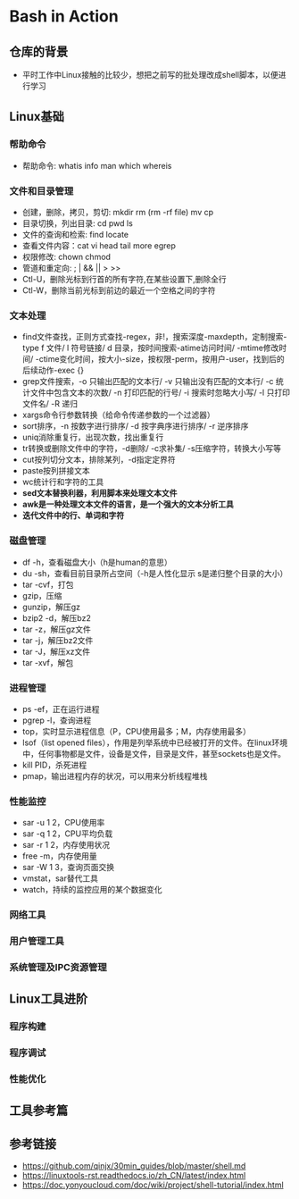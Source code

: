 # Bash in Action


## 仓库的背景


- 平时工作中Linux接触的比较少，想把之前写的批处理改成shell脚本，以便进行学习

## Linux基础

### 帮助命令

- 帮助命令: whatis info man which whereis

### 文件和目录管理

- 创建，删除，拷贝，剪切: mkdir rm (rm -rf file) mv cp
- 目录切换，列出目录: cd pwd ls
- 文件的查询和检索: find locate
- 查看文件内容：cat vi head tail more egrep
- 权限修改: chown chmod
- 管道和重定向: ; | && || > >>
- Ctl-U，删除光标到行首的所有字符,在某些设置下,删除全行
- Ctl-W，删除当前光标到前边的最近一个空格之间的字符

### 文本处理

- find文件查找，正则方式查找-regex，非!，搜索深度-maxdepth，定制搜索-type f 文件/ l 符号链接/ d 目录，按时间搜索-atime访问时间/ -mtime修改时间/ -ctime变化时间，按大小-size，按权限-perm，按用户-user，找到后的后续动作-exec {}
- grep文件搜索，-o 只输出匹配的文本行/ -v 只输出没有匹配的文本行/ -c 统计文件中包含文本的次数/ -n 打印匹配的行号/ -i 搜索时忽略大小写/ -l 只打印文件名/ -R 递归
- xargs命令行参数转换（给命令传递参数的一个过滤器）
- sort排序，-n 按数字进行排序/ -d 按字典序进行排序/ -r 逆序排序
- uniq消除重复行，出现次数，找出重复行
- tr转换或删除文件中的字符，-d删除/ -c求补集/ -s压缩字符，转换大小写等
- cut按列切分文本，排除某列，-d指定定界符
- paste按列拼接文本
- wc统计行和字符的工具
- **sed文本替换利器，利用脚本来处理文本文件**
- **awk是一种处理文本文件的语言，是一个强大的文本分析工具**
- **迭代文件中的行、单词和字符**

### 磁盘管理

- df -h，查看磁盘大小（h是human的意思）
- du -sh，查看目前目录所占空间（-h是人性化显示 s是递归整个目录的大小）
- tar -cvf，打包
- gzip，压缩
- gunzip，解压gz
- bzip2 -d，解压bz2
- tar -z，解压gz文件
- tar -j，解压bz2文件
- tar -J，解压xz文件
- tar -xvf，解包

### 进程管理

- ps -ef，正在运行进程
- pgrep -l，查询进程
- top，实时显示进程信息（P，CPU使用最多；M，内存使用最多）
- lsof（list opened files），作用是列举系统中已经被打开的文件。在linux环境中，任何事物都是文件，设备是文件，目录是文件，甚至sockets也是文件。
- kill PID，杀死进程
- pmap，输出进程内存的状况，可以用来分析线程堆栈

### 性能监控

- sar -u 1 2，CPU使用率
- sar -q 1 2，CPU平均负载
- sar -r 1 2，内存使用状况
- free -m，内存使用量
- sar -W 1 3，查询页面交换
- vmstat，sar替代工具
- watch，持续的监控应用的某个数据变化

### 网络工具

### 用户管理工具

### 系统管理及IPC资源管理

## Linux工具进阶

### 程序构建

### 程序调试

### 性能优化

## 工具参考篇

## 参考链接

- https://github.com/qinjx/30min_guides/blob/master/shell.md
- https://linuxtools-rst.readthedocs.io/zh_CN/latest/index.html
- https://doc.yonyoucloud.com/doc/wiki/project/shell-tutorial/index.html





